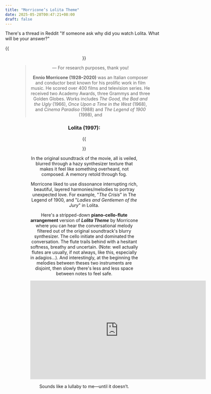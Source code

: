 ```yaml
---
title: "Morricone’s Lolita Theme"
date: 2025-05-28T00:47:21+08:00
draft: false
---
```


There's a thread in Reddit "If someone ask why did you watch Lolita. What will be your answer?"

{{<figure align="center" src="/art/lolita.jpeg" caption="The famous poster" width="50%">}}

> — For research purposes, thank you!
>
> **Ennio Morricone (1928–2020)** was an Italian composer and conductor best known for his prolific work in film music. He scored over 400 films and television series. He received two Academy Awards, three Grammys and three Golden Globes. Works includes *The Good, the Bad and the Ugly* (1966), *Once Upon a Time in the West* (1968), and *Cinema Paradiso* (1988) and *The Legend of 1900* (1998), and

### **Lolita (1997):**

{{<figure align="center" src="/art/lolita2.jpeg" caption="Look at the movie's 1979 poster's sublime design—a visual echo of the book’s most whispered incantation." width="50%">}}

In the original soundtrack of the movie, all is veiled, blurred through a hazy synthesizer texture that makes it feel like something overheard, not composed. A memory retold through fog.

Morricone liked to use dissonance interrupting rich, beautiful, layered harmonies/melodies to portray unexpected love. For example, "*The Crisis*" in The Legend of 1900, and "*Ladies and Gentlemen of the Jury*" in Lolita.

Here's a stripped-down **piano-cello-flute arrangement** version of ***Lolita Theme*** by Morricone where you can hear the conversational melody filtered out of the original soundtrack's blurry synthesizer. The cello initiate and dominated the conversation. The flute trails behind with a hesitant softness, breathy and uncertain. (Note: well actually flutes are usually, if not always, like this, especially in adagios...). And interestingly, at the beginning the melodies between theses two instruments are disjoint, then slowly there's less and less space between notes to feel safe.

<iframe width="560" height="315" src="https://www.youtube.com/embed/DMs56QSQzaI?si=2jhs86w-0mb2T4MI" title="YouTube video player" frameborder="0" allow="accelerometer; autoplay; clipboard-write; encrypted-media; gyroscope; picture-in-picture; web-share" referrerpolicy="strict-origin-when-cross-origin" allowfullscreen></iframe>

Sounds like a lullaby to me—until it doesn’t.

